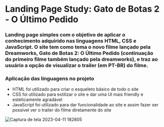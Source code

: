 # Landing Page Study: Gato de Botas 2 - O Último Pedido

### Landing page simples com o objetivo de aplicar o conhecimento adquirido nas linguagens HTML, CSS e JavaScript. O site tem como tema o novo filme lançado pela Dreamworks, Gato de Botas 2: O Último Pedido (continuação do primeiro filme também lançado pela dreamworks), e traz ao usuário a opção de visualizar o trailer (em PT-BR) do filme.

### Aplicação das linguagens no projeto

- HTML foi utilizado para criar o esqueleto básico de todo o site
- CSS foi utilizado para estilizar o site e dar uma UI mais friendly e esteticamente agradável
- JavaScript foi utilizado para dar funcionalidade ao site e assim fazer ser possível ver o trailer do filme diretamente do site

![Captura de tela 2023-04-11 182805](https://user-images.githubusercontent.com/71940799/231292720-389fe61d-37ab-4651-a58a-ac7ba328cd32.jpg)
